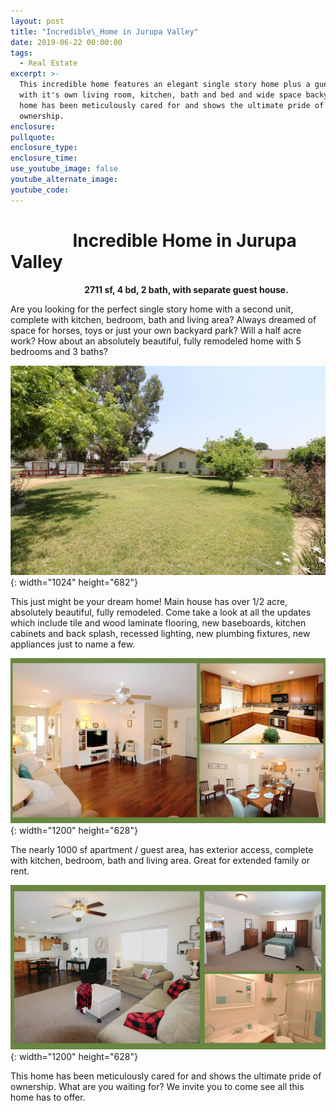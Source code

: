 ```yaml
---
layout: post
title: "Incredible\_Home in Jurupa Valley"
date: 2019-06-22 00:00:00
tags:
  - Real Estate
excerpt: >-
  This incredible home features an elegant single story home plus a guest house
  with it's own living room, kitchen, bath and bed and wide space backyard. This
  home has been meticulously cared for and shows the ultimate pride of
  ownership.
enclosure:
pullquote:
enclosure_type:
enclosure_time:
use_youtube_image: false
youtube_alternate_image:
youtube_code:
---
```


# **&nbsp; &nbsp; &nbsp; &nbsp; &nbsp; &nbsp; &nbsp; &nbsp;Incredible Home in Jurupa Valley**

&nbsp; &nbsp; &nbsp; &nbsp; &nbsp; &nbsp; &nbsp; &nbsp; &nbsp; &nbsp; &nbsp; &nbsp; &nbsp; &nbsp; &nbsp;&nbsp;**2711 sf, 4 bd, 2 bath, with separate guest house.&nbsp;**

Are you looking for the perfect single story home with a second unit, complete with kitchen, bedroom, bath and living area? Always dreamed of space for horses, toys or just your own backyard park? Will a half acre work? How about an absolutely beautiful, fully remodeled home with 5 bedrooms and 3 baths?

![](/uploads/getmedia-11.jpg){: width="1024" height="682"}

This just might be your dream home\! Main house has over 1/2 acre, absolutely beautiful, fully remodeled. Come take a look at all the updates which include tile and wood laminate flooring, new baseboards, kitchen cabinets and back splash, recessed lighting, new plumbing fixtures, new appliances just to name a few.

![](/uploads/main-collage.jpg){: width="1200" height="628"}

The nearly 1000 sf apartment / guest area, has exterior access, complete with kitchen, bedroom, bath and living area. Great for extended family or rent.&nbsp;

![](/uploads/gh-collage.jpg){: width="1200" height="628"}

This home has been meticulously cared for and shows the ultimate pride of ownership. What are you waiting for? We invite you to come see all this home has to offer.